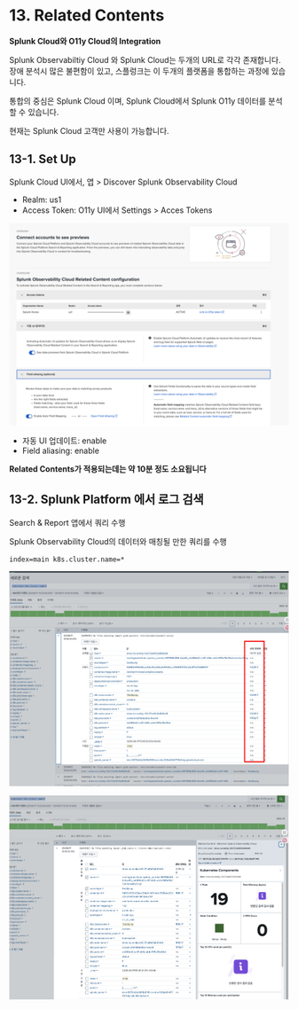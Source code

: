 # 13. Related Contents

**Splunk Cloud와 O11y Cloud의 Integration**

Splunk Observabiltiy Cloud 와 Splunk Cloud는 두개의 URL로 각각 존재합니다.
장애 분석시 많은 불편함이 있고, 스플렁크는 이 두개의 플랫폼을 통합하는 과정에 있습니다.

통합의 중심은 Splunk Cloud 이며, Splunk Cloud에서 Splunk O11y 데이터를 분석 할 수 있습니다.

현재는 Splunk Cloud 고객만 사용이 가능합니다.

## 13-1. Set Up

Splunk Cloud UI에서, 앱 > Discover Splunk Observability Cloud
- Realm:  us1
- Access Token: O11y UI에서 Settings > Acces Tokens 

![](../../images/1-ninja-kr/1-13-related_content_setup.png)

- 자동 UI 업데이트:  enable
- Field aliasing: enable

**Related Contents가 적용되는데는 약 10분 정도 소요됩니다**

## 13-2. Splunk Platform 에서 로그 검색
Search & Report 앱에서 쿼리 수행

Splunk Observability Cloud의 데이터와 매칭될 만한 쿼리를 수행
```
index=main k8s.cluster.name=*
```

![](../../images/1-ninja-kr/1-13-related_content_search.png)

![](../../images/1-ninja-kr/1-13-related_content_search2.png)